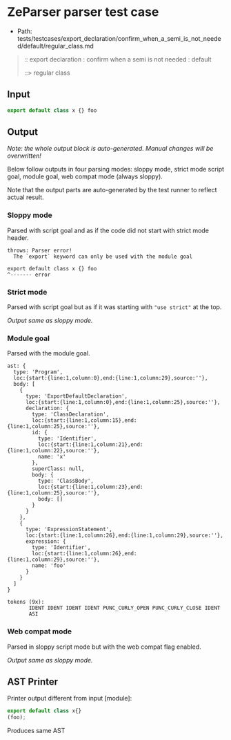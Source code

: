 # ZeParser parser test case

- Path: tests/testcases/export_declaration/confirm_when_a_semi_is_not_needed/default/regular_class.md

> :: export declaration : confirm when a semi is not needed : default
>
> ::> regular class

## Input

`````js
export default class x {} foo
`````

## Output

_Note: the whole output block is auto-generated. Manual changes will be overwritten!_

Below follow outputs in four parsing modes: sloppy mode, strict mode script goal, module goal, web compat mode (always sloppy).

Note that the output parts are auto-generated by the test runner to reflect actual result.

### Sloppy mode

Parsed with script goal and as if the code did not start with strict mode header.

`````
throws: Parser error!
  The `export` keyword can only be used with the module goal

export default class x {} foo
^------- error
`````

### Strict mode

Parsed with script goal but as if it was starting with `"use strict"` at the top.

_Output same as sloppy mode._

### Module goal

Parsed with the module goal.

`````
ast: {
  type: 'Program',
  loc:{start:{line:1,column:0},end:{line:1,column:29},source:''},
  body: [
    {
      type: 'ExportDefaultDeclaration',
      loc:{start:{line:1,column:0},end:{line:1,column:25},source:''},
      declaration: {
        type: 'ClassDeclaration',
        loc:{start:{line:1,column:15},end:{line:1,column:25},source:''},
        id: {
          type: 'Identifier',
          loc:{start:{line:1,column:21},end:{line:1,column:22},source:''},
          name: 'x'
        },
        superClass: null,
        body: {
          type: 'ClassBody',
          loc:{start:{line:1,column:23},end:{line:1,column:25},source:''},
          body: []
        }
      }
    },
    {
      type: 'ExpressionStatement',
      loc:{start:{line:1,column:26},end:{line:1,column:29},source:''},
      expression: {
        type: 'Identifier',
        loc:{start:{line:1,column:26},end:{line:1,column:29},source:''},
        name: 'foo'
      }
    }
  ]
}

tokens (9x):
       IDENT IDENT IDENT IDENT PUNC_CURLY_OPEN PUNC_CURLY_CLOSE IDENT
       ASI
`````


### Web compat mode

Parsed in sloppy script mode but with the web compat flag enabled.

_Output same as sloppy mode._

## AST Printer

Printer output different from input [module]:

````js
export default class x{}
(foo);
````

Produces same AST
